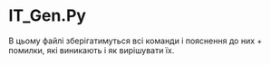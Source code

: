 # IT_Gen.Py
В цьому файлі зберігатимуться всі команди і пояснення до них + помилки, які виникають і як вирішувати їх.
